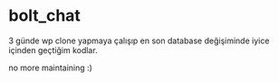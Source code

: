 # bolt_chat

3 günde wp clone yapmaya çalışıp en son database değişiminde iyice içinden geçtiğim kodlar.

no more maintaining :)
